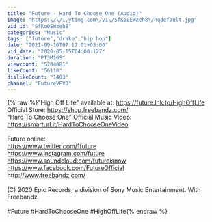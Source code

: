 ```yaml
---
title: "Future - Hard To Choose One (Audio)"
image: "https:\/\/i.ytimg.com\/vi\/SfKo0EWzeh8\/hqdefault.jpg"
vid_id: "SfKo0EWzeh8"
categories: "Music"
tags: ["future","drake","hip hop"]
date: "2021-09-16T07:12:01+03:00"
vid_date: "2020-05-15T04:00:12Z"
duration: "PT3M16S"
viewcount: "5704881"
likeCount: "56110"
dislikeCount: "1403"
channel: "FutureVEVO"
---
```

{% raw %}&quot;High Off Life&quot; available at: <a rel="nofollow" target="blank" href="https://future.lnk.to/HighOffLife">https://future.lnk.to/HighOffLife</a><br />Official Store: <a rel="nofollow" target="blank" href="https://shop.freebandz.com/">https://shop.freebandz.com/</a><br />&quot;Hard To Choose One&quot; Official Music Video: <a rel="nofollow" target="blank" href="https://smarturl.it/HardToChooseOneVideo">https://smarturl.it/HardToChooseOneVideo</a><br /><br />Future online:<br /><a rel="nofollow" target="blank" href="https://www.twitter.com/1future">https://www.twitter.com/1future</a><br /><a rel="nofollow" target="blank" href="https://www.instagram.com/future">https://www.instagram.com/future</a><br /><a rel="nofollow" target="blank" href="https://www.soundcloud.com/futureisnow">https://www.soundcloud.com/futureisnow</a><br /><a rel="nofollow" target="blank" href="https://www.facebook.com/FutureOfficial">https://www.facebook.com/FutureOfficial</a><br /><a rel="nofollow" target="blank" href="http://www.freebandz.com/">http://www.freebandz.com/</a><br /><br />(C) 2020 Epic Records, a division of Sony Music Entertainment. With Freebandz.<br /><br />#Future #HardToChooseOne #HighOffLife{% endraw %}
